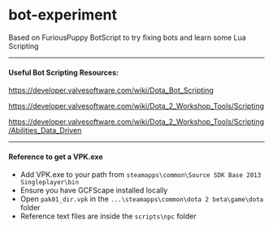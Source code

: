 # bot-experiment
Based on FuriousPuppy BotScript to try fixing bots and learn some Lua Scripting

----
#### Useful Bot Scripting Resources:
https://developer.valvesoftware.com/wiki/Dota_Bot_Scripting

https://developer.valvesoftware.com/wiki/Dota_2_Workshop_Tools/Scripting

https://developer.valvesoftware.com/wiki/Dota_2_Workshop_Tools/Scripting/Abilities_Data_Driven

---
#### Reference to get a VPK.exe

* Add VPK.exe to your path from  `steamapps\common\Source SDK Base 2013 Singleplayer\bin`
* Ensure you have GCFScape installed locally
* Open `pak01_dir.vpk` in the `...\steamapps\common\dota 2 beta\game\dota` folder
* Reference text files are inside the `scripts\npc` folder


